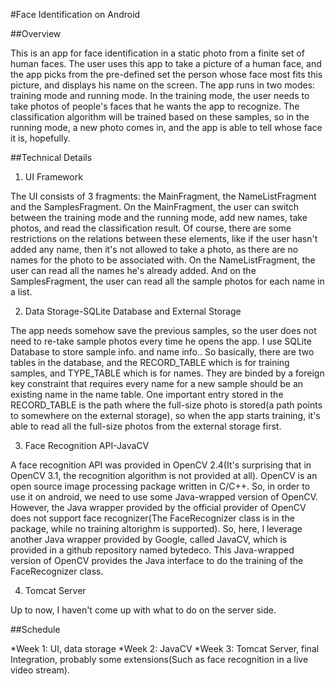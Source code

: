 #Face Identification on Android

##Overview

This is an app for face identification in a static photo from a finite set of human faces. The user uses this app to take a picture of a human face, and the app picks from the pre-defined set the person whose face most fits this picture, and displays his name on the screen. The app runs in two modes: training mode and running mode. In the training mode, the user needs to take photos of people's faces that he wants the app to recognize. The classification algorithm will be trained based on these samples, so in the running mode, a new photo comes in, and the app is able to tell whose face it is, hopefully.

##Technical Details

1. UI Framework

The UI consists of 3 fragments: the MainFragment, the NameListFragment and the SamplesFragment. On the MainFragment, the user can switch between the training mode and the running mode, add new names, take photos, and read the classification result. Of course, there are some restrictions on the relations between these elements, like if the user hasn't added any name, then it's not allowed to take a photo, as there are no names for the photo to be associated with. On the NameListFragment, the user can read all the names he's already added. And on the SamplesFragment, the user can read all the sample photos for each name in a list.

2. Data Storage-SQLite Database and External Storage

The app needs somehow save the previous samples, so the user does not need to re-take sample photos every time he opens the app. I use SQLite Database to store sample info. and name info.. So basically, there are two tables in the database, and the RECORD_TABLE which is for training samples, and TYPE_TABLE which is for names. They are binded by a foreign key constraint that requires every name for a new sample should be an existing name in the name table. One important entry stored in the RECORD_TABLE is the path where the full-size photo is stored(a path points to somewhere on the external storage), so when the app starts training, it's able to read all the full-size photos from the external storage first.

3. Face Recognition API-JavaCV

A face recognition API was provided in OpenCV 2.4(It's surprising that in OpenCV 3.1, the recognition algorithm is not provided at all). OpenCV is an open source image processing package written in C/C++. So, in order to use it on android, we need to use some Java-wrapped version of OpenCV. However, the Java wrapper provided by the official provider of OpenCV does not support face recognizer(The FaceRecognizer class is in the package, while no training altorighm is supported). So, here, I leverage another Java wrapper provided by Google, called JavaCV, which is provided in a github repository named bytedeco. This Java-wrapped version of OpenCV provides the Java interface to do the training of the FaceRecognizer class.

4. Tomcat Server

Up to now, I haven't come up with what to do on the server side. 

##Schedule

*Week 1: UI, data storage
*Week 2: JavaCV
*Week 3: Tomcat Server, final Integration, probably some extensions(Such as face recognition in a live video stream).
